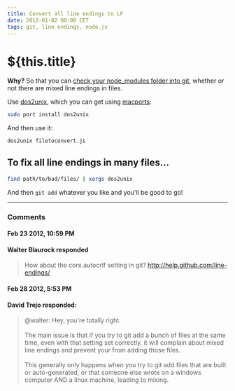 ```yaml
---
title: Convert all line endings to LF
date: 2012-01-02 00:00 CET
tags: git, line endings, node.js
---
```

# ${this.title}

**Why?** So that you can [check your node_modules folder into git][1], whether
or not there are mixed line endings in files.

Use [dos2unix][2], which you can get using [macports][3]:

```bash
sudo port install dos2unix
```

And then use it:

```bash
dos2unix filetoconvert.js
```

## To fix all line endings in many files...

```bash
find path/to/bad/files/ | xargs dos2unix
```

And then `git add` whatever you like and you'll be good to go!

[1]:http://www.futurealoof.com/posts/nodemodules-in-git.html
[2]:http://www.linuxcommand.org/man_pages/dos2unix1.html
[3]:http://www.macports.org/

---

### Comments

#### Feb 23 2012, 10:59 PM

#### Walter Blaurock responded

> How about the core.autocrlf setting in git? <a href="http://help.github.com/line-endings/" rel="nofollow">http://help.github.com/line-endings/</a>


#### Feb 28 2012,  5:53 PM

#### David Trejo responded:

> @walter: Hey, you're totally right.<br><br>The main issue is that if you try to git add a bunch of files at the same time, even with that setting set correctly, it will complain about mixed line endings and prevent your from adding those files.<br><br>This generally only happens when you try to git add files that are built or auto-generated, or that someone else wrote on a windows computer AND a linux machine, leading to mixing.

